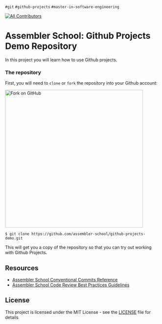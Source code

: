 `#git` `#github-projects` `#master-in-software-engineering`

<!-- ALL-CONTRIBUTORS-BADGE:START - Do not remove or modify this section -->

[![All Contributors](https://img.shields.io/badge/all_contributors-1-orange.svg?style=flat-square)](#contributors-)

<!-- ALL-CONTRIBUTORS-BADGE:END -->

# Assembler School: Github Projects Demo Repository

In this project you will learn how to use Github projects.

### The repository

First, you will need to `clone` or `fork` the repository into your Github
account:

<img src="https://docs.github.com/assets/images/help/repository/fork_button.jpg" alt="Fork on GitHub" width='450'>

```
$ git clone https://github.com/assembler-school/github-projects-demo.git
```

This will get you a copy of the repository so that you can try out working with Github Projects.

## Resources

- [Assembler School Conventional Commits Reference](https://www.notion.so/Conventional-Commits-Reference-30b7b2151a3b45ff8f394d04c50e8496)
- [Assembler School Code Review Best Practices Guidelines](https://www.notion.so/Code-Review-and-Evaluation-Guide-d2229f3611754219b88e46b35a6228ff)

## License

This project is licensed under the MIT License - see the [LICENSE](LICENSE) file
for details
